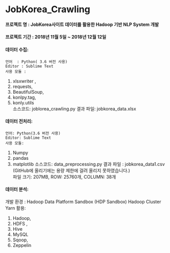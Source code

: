 # JobKorea_Crawling
####	프로젝트 명 : JobKorea사이트 데이터를 활용한 Hadoop 기반 NLP System 개발 
####	프로젝트 기간 : 2018년 11월 5일 ~ 2018년 12월 12일 


####	데이터 수집:
	언어  : Python( 3.6 버전 사용)
	Editor : Sublime Text
	사용 모듈 :
1.	xlsxwriter , 
2.	requests, 
3.	BeautifulSoup,
4.	konlpy.tag, 
5.	konly.utils 	
    소스코드:  joblorea_crawling.py
	결과 파일:  jobkorea_data.xlsx


####	데이터 전처리:
	언어: Python(3.6 버전 사용)
	Editor: Sublime Text
	사용 모듈: 
 1.	Numpy
 2.	 pandas 
 3.	 matplotlib 
	소스코드:  data_preprocessing.py
	결과 파일 :  jobkorea_data1.csv (GitHub에 올리기에는 용량 제한에 걸려 올리지 못하였습니다.)  
 파일 크기: 207MB,  ROW: 25760개, COLUMN: 38개


####	데이터 분석:
개발 환경 : Hadoop Data Platform Sandbox (HDP Sandbox)
		Hadoop Cluster
		Yarn
활용:
1.	Hadoop, 
2.	HDFS , 
3.	Hive
4.	MySQL
5.	Sqoop, 
6.	Zeppelin
